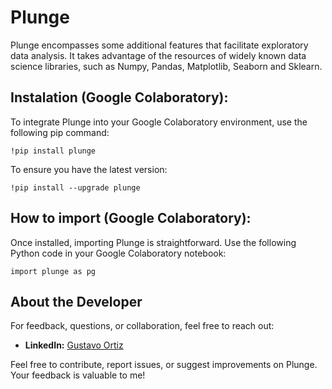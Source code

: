 # Plunge

Plunge encompasses some additional features that facilitate exploratory data analysis. It takes advantage of the resources of widely known data science libraries, such as Numpy, Pandas, Matplotlib, Seaborn and Sklearn.

## Instalation (Google Colaboratory):
To integrate Plunge into your Google Colaboratory environment, use the following pip command:
```
!pip install plunge
```

To ensure you have the latest version:
```
!pip install --upgrade plunge
```

## How to import (Google Colaboratory):
Once installed, importing Plunge is straightforward. Use the following Python code in your Google Colaboratory notebook:
```
import plunge as pg
```

## About the Developer
For feedback, questions, or collaboration, feel free to reach out:

- **LinkedIn:** [Gustavo Ortiz](https://www.linkedin.com/in/gstvortiz/)

Feel free to contribute, report issues, or suggest improvements on Plunge. Your feedback is valuable to me!